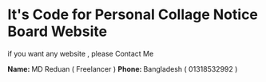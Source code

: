 <h1> It's Code for Personal Collage Notice Board Website </h1>
<p> if you want any website , please Contact Me  </p>
<span> <b> Name: </b> MD Reduan ( Freelancer ) </span>
<span> <b> Phone: </b> Bangladesh ( 01318532992 ) </span>
